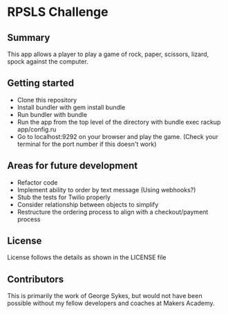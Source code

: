 RPSLS Challenge
==================

Summary
-------

This app allows a player to play a game of rock, paper, scissors, lizard, spock against the computer.

Getting started
---------------

* Clone this repository
* Install bundler with gem install bundle
* Run bundler with bundle
* Run the app from the top level of the directory with bundle exec rackup app/config.ru
* Go to localhost:9292 on your browser and play the game. (Check your terminal for the port number if this doesn't work)

Areas for future development
-----------------------------

* Refactor code
* Implement ability to order by text message (Using webhooks?)
* Stub the tests for Twilio properly
* Consider relationship between objects to simplify
* Restructure the ordering process to align with a checkout/payment process

License
-------
License follows the details as shown in the LICENSE file

Contributors
------------
This is primarily the work of George Sykes, but would not have been possible without my fellow developers and coaches at Makers Academy.
